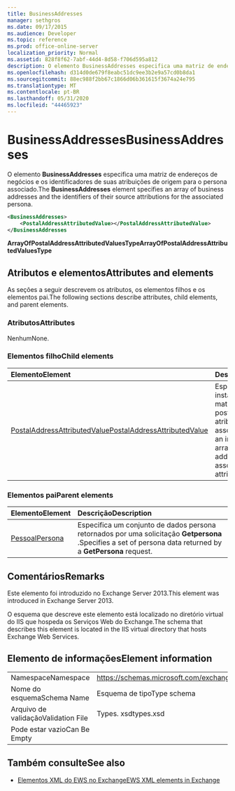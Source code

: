 ```yaml
---
title: BusinessAddresses
manager: sethgros
ms.date: 09/17/2015
ms.audience: Developer
ms.topic: reference
ms.prod: office-online-server
localization_priority: Normal
ms.assetid: 828f8f62-7abf-44d4-8d58-f706d595a812
description: O elemento BusinessAddresses especifica uma matriz de endereços de negócios e os identificadores de suas atribuições de origem para o persona associado.
ms.openlocfilehash: d314d0de679f8eabc51dc9ee3b2e9a57cd0b8da1
ms.sourcegitcommit: 88ec988f2bb67c1866d06b361615f3674a24e795
ms.translationtype: MT
ms.contentlocale: pt-BR
ms.lasthandoff: 05/31/2020
ms.locfileid: "44465923"
---
```

# <a name="businessaddresses"></a><span data-ttu-id="6daaa-103">BusinessAddresses</span><span class="sxs-lookup"><span data-stu-id="6daaa-103">BusinessAddresses</span></span>

<span data-ttu-id="6daaa-104">O elemento **BusinessAddresses** especifica uma matriz de endereços de negócios e os identificadores de suas atribuições de origem para o persona associado.</span><span class="sxs-lookup"><span data-stu-id="6daaa-104">The **BusinessAddresses** element specifies an array of business addresses and the identifiers of their source attributions for the associated persona.</span></span> 
  
```XML
<BusinessAddresses>
    <PostalAddressAttributedValue></PostalAddressAttributedValue>
</BusinessAddresses
```

 <span data-ttu-id="6daaa-105">**ArrayOfPostalAddressAttributedValuesType**</span><span class="sxs-lookup"><span data-stu-id="6daaa-105">**ArrayOfPostalAddressAttributedValuesType**</span></span>
## <a name="attributes-and-elements"></a><span data-ttu-id="6daaa-106">Atributos e elementos</span><span class="sxs-lookup"><span data-stu-id="6daaa-106">Attributes and elements</span></span>

<span data-ttu-id="6daaa-107">As seções a seguir descrevem os atributos, os elementos filhos e os elementos pai.</span><span class="sxs-lookup"><span data-stu-id="6daaa-107">The following sections describe attributes, child elements, and parent elements.</span></span>
  
### <a name="attributes"></a><span data-ttu-id="6daaa-108">Atributos</span><span class="sxs-lookup"><span data-stu-id="6daaa-108">Attributes</span></span>

<span data-ttu-id="6daaa-109">Nenhum</span><span class="sxs-lookup"><span data-stu-id="6daaa-109">None.</span></span>
  
### <a name="child-elements"></a><span data-ttu-id="6daaa-110">Elementos filho</span><span class="sxs-lookup"><span data-stu-id="6daaa-110">Child elements</span></span>

|<span data-ttu-id="6daaa-111">**Elemento**</span><span class="sxs-lookup"><span data-stu-id="6daaa-111">**Element**</span></span>|<span data-ttu-id="6daaa-112">**Descrição**</span><span class="sxs-lookup"><span data-stu-id="6daaa-112">**Description**</span></span>|
|:-----|:-----|
|[<span data-ttu-id="6daaa-113">PostalAddressAttributedValue</span><span class="sxs-lookup"><span data-stu-id="6daaa-113">PostalAddressAttributedValue</span></span>](postaladdressattributedvalue.md) <br/> |<span data-ttu-id="6daaa-114">Especifica uma instância de uma matriz de endereços postais e suas atribuições associadas.</span><span class="sxs-lookup"><span data-stu-id="6daaa-114">Specifies an instance of an array of postal addresses and their associated attributions.</span></span>  <br/> |
   
### <a name="parent-elements"></a><span data-ttu-id="6daaa-115">Elementos pai</span><span class="sxs-lookup"><span data-stu-id="6daaa-115">Parent elements</span></span>

|<span data-ttu-id="6daaa-116">**Elemento**</span><span class="sxs-lookup"><span data-stu-id="6daaa-116">**Element**</span></span>|<span data-ttu-id="6daaa-117">**Descrição**</span><span class="sxs-lookup"><span data-stu-id="6daaa-117">**Description**</span></span>|
|:-----|:-----|
|[<span data-ttu-id="6daaa-118">Pessoal</span><span class="sxs-lookup"><span data-stu-id="6daaa-118">Persona</span></span>](persona.md) <br/> |<span data-ttu-id="6daaa-119">Especifica um conjunto de dados persona retornados por uma solicitação **Getpersona** .</span><span class="sxs-lookup"><span data-stu-id="6daaa-119">Specifies a set of persona data returned by a **GetPersona** request.</span></span>  <br/> |
   
## <a name="remarks"></a><span data-ttu-id="6daaa-120">Comentários</span><span class="sxs-lookup"><span data-stu-id="6daaa-120">Remarks</span></span>

<span data-ttu-id="6daaa-121">Este elemento foi introduzido no Exchange Server 2013.</span><span class="sxs-lookup"><span data-stu-id="6daaa-121">This element was introduced in Exchange Server 2013.</span></span>
  
<span data-ttu-id="6daaa-122">O esquema que descreve este elemento está localizado no diretório virtual do IIS que hospeda os Serviços Web do Exchange.</span><span class="sxs-lookup"><span data-stu-id="6daaa-122">The schema that describes this element is located in the IIS virtual directory that hosts Exchange Web Services.</span></span>
  
## <a name="element-information"></a><span data-ttu-id="6daaa-123">Elemento de informações</span><span class="sxs-lookup"><span data-stu-id="6daaa-123">Element information</span></span>

|||
|:-----|:-----|
|<span data-ttu-id="6daaa-124">Namespace</span><span class="sxs-lookup"><span data-stu-id="6daaa-124">Namespace</span></span>  <br/> |https://schemas.microsoft.com/exchange/services/2006/types  <br/> |
|<span data-ttu-id="6daaa-125">Nome do esquema</span><span class="sxs-lookup"><span data-stu-id="6daaa-125">Schema Name</span></span>  <br/> |<span data-ttu-id="6daaa-126">Esquema de tipo</span><span class="sxs-lookup"><span data-stu-id="6daaa-126">Type schema</span></span>  <br/> |
|<span data-ttu-id="6daaa-127">Arquivo de validação</span><span class="sxs-lookup"><span data-stu-id="6daaa-127">Validation File</span></span>  <br/> |<span data-ttu-id="6daaa-128">Types. xsd</span><span class="sxs-lookup"><span data-stu-id="6daaa-128">types.xsd</span></span>  <br/> |
|<span data-ttu-id="6daaa-129">Pode estar vazio</span><span class="sxs-lookup"><span data-stu-id="6daaa-129">Can Be Empty</span></span>  <br/> ||
   
## <a name="see-also"></a><span data-ttu-id="6daaa-130">Também consulte</span><span class="sxs-lookup"><span data-stu-id="6daaa-130">See also</span></span>



- [<span data-ttu-id="6daaa-131">Elementos XML do EWS no Exchange</span><span class="sxs-lookup"><span data-stu-id="6daaa-131">EWS XML elements in Exchange</span></span>](ews-xml-elements-in-exchange.md)

